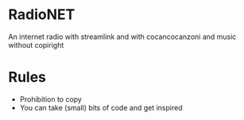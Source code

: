 # RadioNET
An internet radio with streamlink and with cocancocanzoni and music without copiright
# Rules
- Prohibition to copy
- You can take (small) bits of code and get inspired
